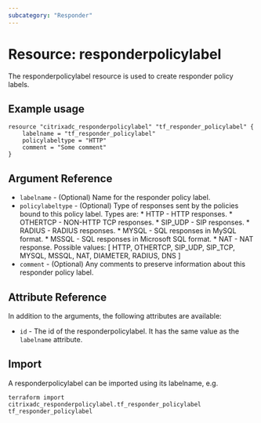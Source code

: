```yaml
---
subcategory: "Responder"
---
```


# Resource: responderpolicylabel

The responderpolicylabel resource is used to create responder policy labels.


## Example usage

```hcl
resource "citrixadc_responderpolicylabel" "tf_responder_policylabel" {
	labelname = "tf_responder_policylabel"
	policylabeltype = "HTTP"
	comment = "Some comment"
}
```


## Argument Reference

* `labelname` - (Optional) Name for the responder policy label.
* `policylabeltype` - (Optional) Type of responses sent by the policies bound to this policy label. Types are: * HTTP - HTTP responses. * OTHERTCP - NON-HTTP TCP responses. * SIP_UDP - SIP responses. * RADIUS - RADIUS responses. * MYSQL - SQL responses in MySQL format. * MSSQL - SQL responses in Microsoft SQL format. * NAT - NAT response. Possible values: [ HTTP, OTHERTCP, SIP_UDP, SIP_TCP, MYSQL, MSSQL, NAT, DIAMETER, RADIUS, DNS ]
* `comment` - (Optional) Any comments to preserve information about this responder policy label.


## Attribute Reference

In addition to the arguments, the following attributes are available:

* `id` - The id of the responderpolicylabel. It has the same value as the `labelname` attribute.


## Import

A responderpolicylabel can be imported using its labelname, e.g.

```shell
terraform import citrixadc_responderpolicylabel.tf_responder_policylabel tf_responder_policylabel
```
